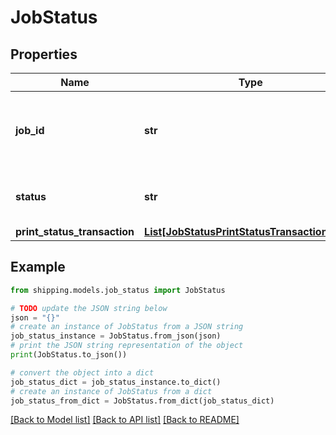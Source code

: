 # JobStatus


## Properties

Name | Type | Description | Notes
------------ | ------------- | ------------- | -------------
**job_id** | **str** | Job ID  can be used to check the status of the print request. | [optional] 
**status** | **str** | Refers to the status of Print Job. | [optional] 
**print_status_transaction** | [**List[JobStatusPrintStatusTransactionInner]**](JobStatusPrintStatusTransactionInner.md) |  | [optional] 

## Example

```python
from shipping.models.job_status import JobStatus

# TODO update the JSON string below
json = "{}"
# create an instance of JobStatus from a JSON string
job_status_instance = JobStatus.from_json(json)
# print the JSON string representation of the object
print(JobStatus.to_json())

# convert the object into a dict
job_status_dict = job_status_instance.to_dict()
# create an instance of JobStatus from a dict
job_status_from_dict = JobStatus.from_dict(job_status_dict)
```
[[Back to Model list]](../README.md#documentation-for-models) [[Back to API list]](../README.md#documentation-for-api-endpoints) [[Back to README]](../README.md)


